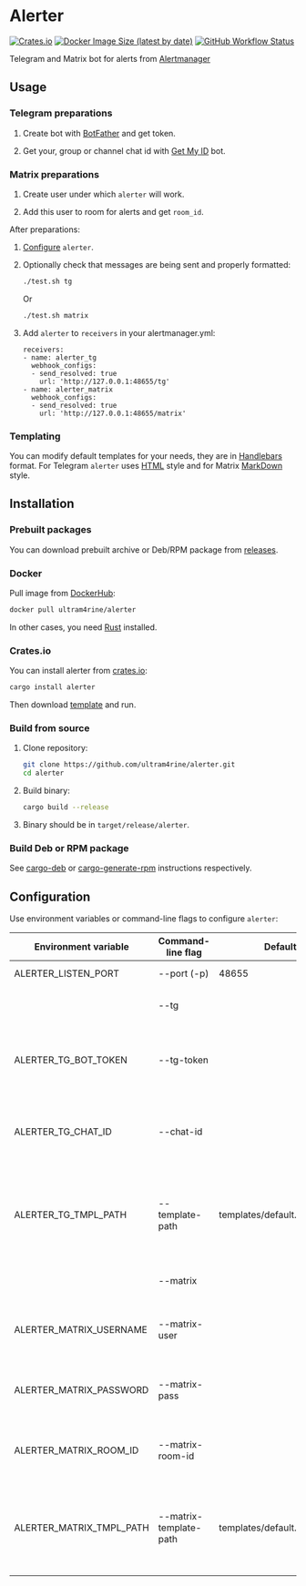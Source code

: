 # Alerter

[![Crates.io](https://img.shields.io/crates/v/alerter?style=flat-square)](https://crates.io/crates/alerter) [![Docker Image Size (latest by date)](https://img.shields.io/docker/image-size/ultram4rine/alerter?logo=docker&style=flat-square)](https://hub.docker.com/r/ultram4rine/alerter) [![GitHub Workflow Status](https://img.shields.io/github/workflow/status/ultram4rine/alerter/CICD?label=CI%2FCD&logo=github&style=flat-square)](https://github.com/ultram4rine/alerter/actions/workflows/cicd.yml)

Telegram and Matrix bot for alerts from [Alertmanager](https://github.com/prometheus/alertmanager)

## Usage

### Telegram preparations

1. Create bot with [BotFather](https://t.me/BotFather) and get token.

2. Get your, group or channel chat id with [Get My ID](https://t.me/getmyid_bot) bot.

### Matrix preparations

1. Create user under which `alerter` will work.

2. Add this user to room for alerts and get `room_id`.

After preparations:

1. [Configure](#configuration) `alerter`.

2. Optionally check that messages are being sent and properly formatted:

   ```sh
   ./test.sh tg
   ```

   Or

   ```sh
   ./test.sh matrix
   ```

3. Add `alerter` to `receivers` in your alertmanager.yml:

   ```text
   receivers:
   - name: alerter_tg
     webhook_configs:
     - send_resolved: true
       url: 'http://127.0.0.1:48655/tg'
   - name: alerter_matrix
     webhook_configs:
     - send_resolved: true
       url: 'http://127.0.0.1:48655/matrix'
   ```

### Templating

You can modify default templates for your needs, they are in [Handlebars](https://handlebarsjs.com/guide/) format. For Telegram `alerter` uses [HTML](https://core.telegram.org/bots/api#html-style) style and for Matrix [MarkDown](https://doc.matrix.tu-dresden.de/en/messaging/formatting/) style.

## Installation

### Prebuilt packages

You can download prebuilt archive or Deb/RPM package from [releases](https://github.com/ultram4rine/alerter/releases).

### Docker

Pull image from [DockerHub](https://hub.docker.com/r/ultram4rine/alerter):

```sh
docker pull ultram4rine/alerter
```

In other cases, you need [Rust](https://www.rust-lang.org/tools/install) installed.

### Crates.io

You can install alerter from [crates.io](https://crates.io/crates/alerter):

```sh
cargo install alerter
```

Then download [template](./templates/default.hbs) and run.

### Build from source

1. Clone repository:

   ```sh
   git clone https://github.com/ultram4rine/alerter.git
   cd alerter
   ```

2. Build binary:

   ```sh
   cargo build --release
   ```

3. Binary should be in `target/release/alerter`.

### Build Deb or RPM package

See [cargo-deb](https://github.com/kornelski/cargo-deb#usage) or [cargo-generate-rpm](https://github.com/cat-in-136/cargo-generate-rpm#usage) instructions respectively.

## Configuration

Use environment variables or command-line flags to configure `alerter`:

| Environment variable     | Command-line flag      | Default                      | Description                                                               |
| ------------------------ | ---------------------- | ---------------------------- | ------------------------------------------------------------------------- |
| ALERTER_LISTEN_PORT      | --port (-p)            | 48655                        | Port to listen.                                                           |
|                          | --tg                   |                              | Enable Telegram support.                                                  |
| ALERTER_TG_BOT_TOKEN     | --tg-token             |                              | Telegram bot token. Required for Telegram support.                        |
| ALERTER_TG_CHAT_ID       | --chat-id              |                              | Telegram chat ID. Required for Telegram support.                          |
| ALERTER_TG_TMPL_PATH     | --template-path        | templates/default.tg.hbs     | Path to handlebars template file. Required for Telegram support.          |
|                          | --matrix               |                              | Enable Matrix support.                                                    |
| ALERTER_MATRIX_USERNAME  | --matrix-user          |                              | Matrix username. Required for Matrix support.                             |
| ALERTER_MATRIX_PASSWORD  | --matrix-pass          |                              | Matrix password. Required for Matrix support.                             |
| ALERTER_MATRIX_ROOM_ID   | --matrix-room-id       |                              | Matrix room id. Required for Matrix support.                              |
| ALERTER_MATRIX_TMPL_PATH | --matrix-template-path | templates/default.matrix.hbs | Path to handlebars template file for Matrix. Required for Matrix support. |
